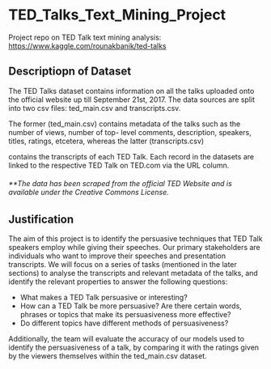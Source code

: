 # TED_Talks_Text_Mining_Project
Project repo on TED Talk text mining analysis: https://www.kaggle.com/rounakbanik/ted-talks

## Descriptiopn of Dataset
The TED Talks dataset contains information on all the talks uploaded onto the official website up till
September 21st, 2017. The data sources are split into two csv files: ted_main.csv and transcripts.csv.

The former (ted_main.csv) contains metadata of the talks such as the number of views, number of top-
level comments, description, speakers, titles, ratings, etcetera, whereas the latter (transcripts.csv)

contains the transcripts of each TED Talk. Each record in the datasets are linked to the respective TED
Talk on TED.com via the URL column.

###### _**The data has been scraped from the official TED Website and is available under the Creative Commons License._

## Justification
The aim of this project is to identify the persuasive techniques that TED Talk speakers employ while
giving their speeches. Our primary stakeholders are individuals who want to improve their speeches
and presentation transcripts. We will focus on a series of tasks (mentioned in the later sections) to
analyse the transcripts and relevant metadata of the talks, and identify the relevant properties to answer
the following questions:
- What makes a TED Talk persuasive or interesting?
- How can a TED Talk be more persuasive? Are there certain words, phrases or topics that make
its persuasiveness more effective?
- Do different topics have different methods of persuasiveness?

Additionally, the team will evaluate the accuracy of our models used to identify the persuasiveness of a
talk, by comparing it with the ratings given by the viewers themselves within the ted_main.csv dataset.
